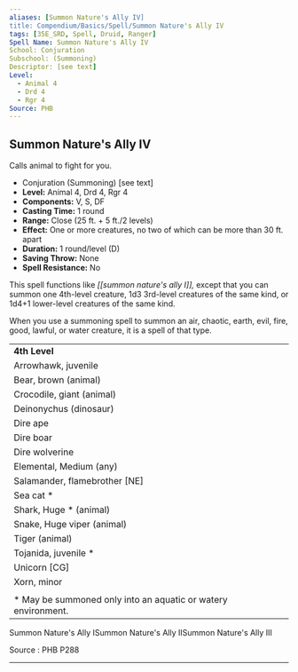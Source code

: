 ```yaml
---
aliases: [Summon Nature's Ally IV]
title: Compendium/Basics/Spell/Summon Nature's Ally IV
tags: [35E_SRD, Spell, Druid, Ranger]
Spell Name: Summon Nature's Ally IV
School: Conjuration
Subschool: (Summoning)
Descriptor: [see text]
Level:
  - Animal 4
  - Drd 4
  - Rgr 4
Source: PHB
---
```



## Summon Nature's Ally IV

Calls animal to fight for you.

*   Conjuration (Summoning) [see text]
*   **Level:** Animal 4, Drd 4, Rgr 4
*   **Components:** V, S, DF
*   **Casting Time:** 1 round
*   **Range:** Close (25 ft. + 5 ft./2 levels)
*   **Effect:** One or more creatures, no two of which can be more than 30 ft. apart
*   **Duration:** 1 round/level (D)
*   **Saving Throw:** None
*   **Spell Resistance:** No

This spell functions like <i>[[summon nature's ally I]],</i> except that you can summon one 4th-level creature, 1d3 3rd-level creatures of the same kind, or 1d4+1 lower-level creatures of the same kind.

When you use a summoning spell to summon an air, chaotic, earth, evil, fire, good, lawful, or water creature, it is a spell of that type.

<table> <tr decoration="underline"> <td> <b>4th Level</b> </td> </tr> <tr> <td> Arrowhawk, juvenile </td> </tr> <tr> <td> Bear, brown (animal) </td> </tr> <tr> <td> Crocodile, giant (animal) </td> </tr> <tr> <td> Deinonychus (dinosaur) </td> </tr> <tr> <td> Dire ape </td> </tr> <tr> <td> Dire boar </td> </tr> <tr> <td> Dire wolverine </td> </tr> <tr> <td> Elemental, Medium (any) </td> </tr> <tr> <td> Salamander, flamebrother [NE] </td> </tr> <tr> <td> Sea cat * </td> </tr> <tr> <td> Shark, Huge * (animal) </td> </tr> <tr> <td> Snake, Huge viper (animal) </td> </tr> <tr> <td> Tiger (animal) </td> </tr> <tr> <td> Tojanida, juvenile * </td> </tr> <tr> <td> Unicorn [CG] </td> </tr> <tr> <td> Xorn, minor </td> </tr> <tr><td></td></tr> <tr> <td> * May be summoned only into an aquatic or watery environment. </td> </tr> </table><linklist><link class="spelldesc" recordname="spelldesc.summonnaturesallyi@3.5E Spells">Summon Nature's Ally I<link class="spelldesc" recordname="spelldesc.summonnaturesallyii@3.5E Spells">Summon Nature's Ally II<link class="spelldesc" recordname="spelldesc.summonnaturesallyiii@3.5E Spells">Summon Nature's Ally III</linklist>

Source : PHB P288

---
